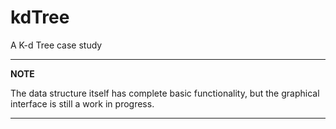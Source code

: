 # kdTree
A K-d Tree case study

---
**NOTE**

The data structure itself has complete basic functionality, but the graphical interface is still a work in progress.

---
